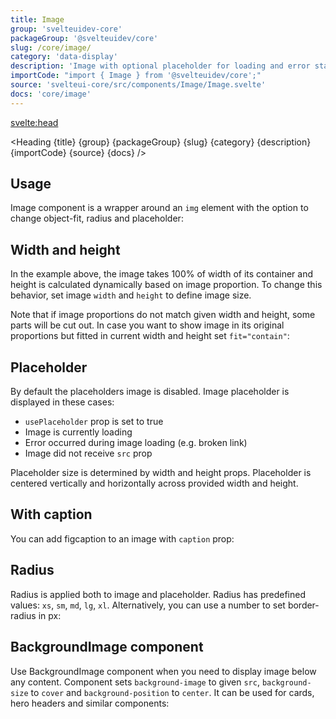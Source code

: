 ```yaml
---
title: Image
group: 'svelteuidev-core'
packageGroup: '@svelteuidev/core'
slug: /core/image/
category: 'data-display'
description: 'Image with optional placeholder for loading and error state'
importCode: "import { Image } from '@svelteuidev/core';"
source: 'svelteui-core/src/components/Image/Image.svelte'
docs: 'core/image'
---
```


<script lang="ts">
    import { Demo, ImageDemos } from '@svelteuidev/demos';
	import { Heading } from "$lib/components";
</script>

<svelte:head>

  <title>{title} - SvelteUI</title>
</svelte:head>

<Heading {title} {group} {packageGroup} {slug} {category} {description} {importCode} {source} {docs} />

## Usage

Image component is a wrapper around an `img` element with the option to change object-fit, radius and placeholder:

<Demo demo={ImageDemos.usage} />

## Width and height

In the example above, the image takes 100% of width of its container and height is calculated dynamically based on image proportion. To change this behavior, set image `width` and `height` to define image size.

Note that if image proportions do not match given width and height, some parts will be cut out. In case you want to show image in its original proportions but fitted in current width and height set `fit="contain"`:

<Demo demo={ImageDemos.width} />

## Placeholder

By default the placeholders image is disabled. Image placeholder is displayed in these cases:

- `usePlaceholder` prop is set to true
- Image is currently loading
- Error occurred during image loading (e.g. broken link)
- Image did not receive `src` prop

Placeholder size is determined by width and height props. Placeholder is centered vertically and horizontally across provided width and height.

<Demo demo={ImageDemos.placeholder} />

## With caption

You can add figcaption to an image with `caption` prop:

<Demo demo={ImageDemos.caption} />

## Radius

Radius is applied both to image and placeholder. Radius has predefined values: `xs`, `sm`, `md`, `lg`, `xl`. Alternatively, you can use a number to set border-radius in px:

<Demo demo={ImageDemos.radius} />

## BackgroundImage component

Use BackgroundImage component when you need to display image below any content. Component sets `background-image` to given `src`, `background-size` to `cover` and `background-position` to `center`. It can be used for cards, hero headers and similar components:

<Demo demo={ImageDemos.background} />
